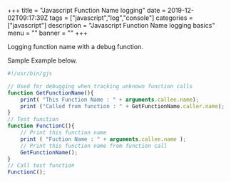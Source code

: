 +++
title = "Javascript Function Name logging"
date = 2019-12-02T09:17:39Z
tags = ["javascript","log","console"]
categories = ["javascript"]
description = "Javascript Function Name logging basics"
menu = ""
banner = ""
+++

Logging function name with a debug function.

Sample Example below.

```javascript
#!/usr/bin/gjs

// Used for debugging when tracking unknown function calls
function GetFunctionName(){
	print( "This Function Name : " + arguments.callee.name);
	print ("Called from function : " + GetFunctionName.caller.name);
}
// Test function
function FunctionC(){
	// Print this function name
	print ( "Fuction Name : " + arguments.callee.name );
	// Print this function name from function call
	GetFunctionName();
}
// Call test function
FunctionC();
```

